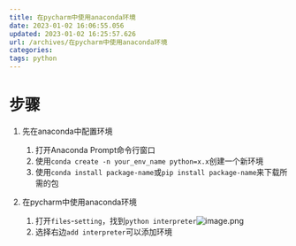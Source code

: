 ```yaml
---
title: 在pycharm中使用anaconda环境
date: 2023-01-02 16:06:55.056
updated: 2023-01-02 16:25:57.626
url: /archives/在pycharm中使用anaconda环境
categories: 
tags: python
---
```


# 步骤
1. 先在anaconda中配置环境
	1. 打开Anaconda Prompt命令行窗口
	2. 使用`conda create -n your_env_name python=x.x`创建一个新环境
	3. 使用`conda install package-name`或`pip install package-name`来下载所需的包

2. 在pycharm中使用anaconda环境
	1. 打开`files`-`setting`，找到`python interpreter`![image.png](/upload/2023/01/image-a0260fab8ffa4db7af8adc9fad9eb500.png)
	2. 选择右边`add interpreter`可以添加环境




